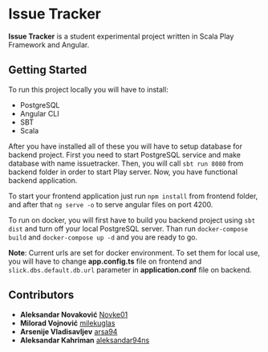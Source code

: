 # Issue Tracker

**Issue Tracker** is a student experimental project written in Scala Play Framework and Angular.

## Getting Started

To run this project locally you will have to install:

- PostgreSQL
- Angular CLI
- SBT
- Scala

After you have installed all of these you will have to setup database for backend project. First you need to start PostgreSQL service and make database with name issuetracker. Then, you will call ```sbt run 8080``` from backend folder in order to start Play server. Now, you have functional backend application.

To start your frontend application just run ```npm install``` from frontend folder, and after that ```ng serve -o``` to serve angular files on port 4200.

To run on docker, you will first have to build you backend project using ```sbt dist``` and turn off your local PostgreSQL server. Than run ```docker-compose build``` and ```docker-compose up -d``` and you are ready to go.

**Note**: Current urls are set for docker environment. To set them for local use, you will have to change **app.config.ts** file on frontend and ```slick.dbs.default.db.url``` parameter in **application.conf** file on backend.

## Contributors

* **Aleksandar Novaković** [Novke01](https://github.com/Novke01)
* **Milorad Vojnović** [milekuglas](https://github.com/milekuglas)
* **Arsenije Vladisavljev** [arsa94](https://github.com/arsa94)
* **Aleksandar Kahriman** [aleksandar94ns](https://github.com/aleksandar94ns)
